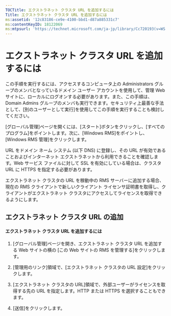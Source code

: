 ```yaml
---
TOCTitle: エクストラネット クラスタ URL を追加するには
Title: エクストラネット クラスタ URL を追加するには
ms:assetid: '12c83186-ce9e-4100-bbd1-d87a885331c7'
ms:contentKeyID: 18122069
ms:mtpsurl: 'https://technet.microsoft.com/ja-jp/library/Cc720193(v=WS.10)'
---
```


エクストラネット クラスタ URL を追加するには
============================================

この手順を実行するには、アクセスするコンピュータ上の Administrators グループのメンバとなっているドメイン ユーザー アカウントを使用して、管理 Web サイトに、ローカルにログオンする必要があります。また、この手順は、Domain Admins グループのメンバも実行できます。セキュリティ上最善な手法として、\[別のユーザーとして実行\]を使用してこの手順を実行することも検討してください。

\[グローバル管理\]ページを開くには、\[スタート\]ボタンをクリックし、\[すべてのプログラム\]をポイントします。次に、\[Windows RMS\]をポイントし、\[Windows RMS 管理\]をクリックします。

URL をドメイン ネーム システム (以下 DNS) に登録し、その URL が有効であることおよびインターネット エクストラネットから利用できることを確認します。Web サービス ファイルに対して SSL を有効にしている場合は、クラスタ URL に HTTPS を指定する必要があります。

エクストラネット クラスタの URL を稼動中の RMS サーバーに追加する場合、現在の RMS クライアントで新しいクライアント ライセンサ証明書を取得し、クライアントがエクストラネット クラスタにアクセスしてライセンスを取得できるようにします。

エクストラネット クラスタ URL の追加
------------------------------------

#### エクストラネット クラスタ URL を追加するには

1.  \[グローバル管理\]ページを開き、エクストラネット クラスタ URL を追加する Web サイトの横の \[この Web サイトの RMS を管理する\]をクリックします。

2.  \[管理用のリンク\]領域で、\[エクストラネット クラスタの URL 設定\]をクリックします。

3.  \[エクストラネット クラスタの URL\]領域で、外部ユーザーがライセンスを取得する先の URL を指定します。HTTP または HTTPS を選択することもできます。

4.  \[送信\]をクリックします。

